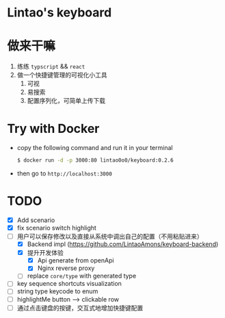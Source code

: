 # Lintao's keyboard

# 做来干嘛

1. 练练 `typscript` && `react`
2. 做一个快捷键管理的可视化小工具
   1. 可视
   2. 易搜索
   3. 配置序列化，可简单上传下载

# Try with Docker

- copy the following command and run it in your terminal
    ```bash
    $ docker run -d -p 3000:80 lintao0o0/keyboard:0.2.6
    ```
- then go to `http://localhost:3000`

# TODO
- [x] Add scenario
- [x] fix scenario switch highlight
- [ ] 用户可以保存修改以及直接从系统中调出自己的配置（不用粘贴进来）
  - [x] Backend impl (https://github.com/LintaoAmons/keyboard-backend)
  - [x] 提升开发体验
    - [x] Api generate from openApi 
    - [x] Nginx reverse proxy
  - [ ] replace `core/type` with generated type
- [ ] key sequence shortcuts visualization
- [ ] string type keycode to enum
- [ ] highlightMe button --> clickable row
- [ ] 通过点击键盘的按键，交互式地增加快捷键配置
